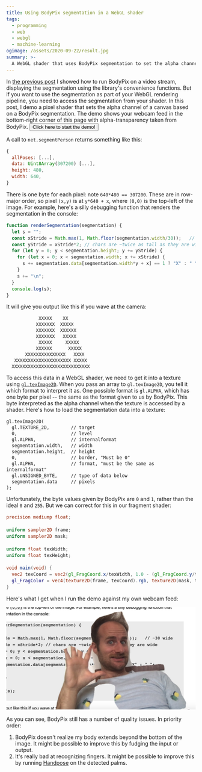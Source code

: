 ```yaml
---
title: Using BodyPix segmentation in a WebGL shader
tags:
  - programming
  - web
  - webgl
  - machine-learning
ogimage: /assets/2020-09-22/result.jpg
summary: >-
  A WebGL shader that uses BodyPix segmentation to set the alpha channel.
---
```


In [the previous post](/2020/09/23/running-bodypix-on-a-video-stream/)
I showed how to run BodyPix on a video stream,
displaying the segmentation using the library's convenience functions.
But if you want to use the segmentation as part of your WebGL rendering pipeline,
you need to access the segmentation from your shader.
In this post,
I demo a pixel shader
that sets the alpha channel of a canvas
based on a BodyPix segmentation.
The demo shows your webcam feed in the bottom-right corner of this page
with alpha-transparency taken from BodyPix.
<button onclick="main(); this.onclick=null">Click here to start the demo!</button>

A call to `net.segmentPerson` returns something like this:

```js
{
  allPoses: [...],
  data: Uint8Array(307200) [...],
  height: 480,
  width: 640,
}
```

There is one byte for each pixel: note `640*480 == 307200`.
These are in row-major order,
so pixel `(x,y)` is at `y*640 + x`,
where `(0,0)` is the top-left of the image.
For example, here's a silly debugging function that renders the segmentation in the console:

```js
function renderSegmentation(segmentation) {
  let s = "";
  const xStride = Math.max(1, Math.floor(segmentation.width/30));   // ~30 wide
  const yStride = xStride*2; // chars are ~twice as tall as they are wide
  for (let y = 0; y < segmentation.height; y += yStride) {
    for (let x = 0; x < segmentation.width; x += xStride) {
      s += segmentation.data[segmentation.width*y + x] == 1 ? "X" : " ";
    }
    s += "\n";
  }
  console.log(s);
}
```

It will give you output like this if you wave at the camera:

```
            XXXXX    XX
           XXXXXXX  XXXXX
           XXXXXXX  XXXXXX
           XXXXXXX   XXXXX
            XXXXX     XXXXX
           XXXXXX      XXXXX
       XXXXXXXXXXXXXXX   XXXX
   XXXXXXXXXXXXXXXXXXXXX XXXXX
  XXXXXXXXXXXXXXXXXXXXXXXXXXXXX
```

To access this data in a WebGL shader,
we need to get it into a texture using [`gl.texImage2D`](https://developer.mozilla.org/en-US/docs/Web/API/WebGLRenderingContext/texImage2D).
When you pass an array to `gl.texImage2D`,
you tell it which format to interpret it as.
One possible format is `gl.ALPHA`,
which has one byte per pixel -- the same as the format given to us by BodyPix.
This byte interpreted as the alpha channel when the texture is accessed by a shader.
Here's how to load the segmentation data into a texture:

```
gl.texImage2D(
  gl.TEXTURE_2D,        // target
  0,                    // level
  gl.ALPHA,             // internalformat
  segmentation.width,   // width
  segmentation.height,  // height
  0,                    // border, "Must be 0"
  gl.ALPHA,             // format, "must be the same as internalformat"
  gl.UNSIGNED_BYTE,     // type of data below
  segmentation.data     // pixels
);
```

Unfortunately, the byte values given by BodyPix are `0` and `1`,
rather than the ideal `0` and `255`.
But we can correct for this in our fragment shader:

```glsl
precision mediump float;

uniform sampler2D frame;
uniform sampler2D mask;

uniform float texWidth;
uniform float texHeight;

void main(void) {
  vec2 texCoord = vec2(gl_FragCoord.x/texWidth, 1.0 - (gl_FragCoord.y/texHeight));
  gl_FragColor = vec4(texture2D(frame, texCoord).rgb, texture2D(mask, texCoord).a * 255.);
}
```

Here's what I get when I run the demo against my own webcam feed:

<p><img src="/assets/2020-09-22/result.jpg"/></p>

As you can see, BodyPix still has a number of quality issues.
In priority order:

1. BodyPix doesn't realize my body extends beyond the bottom of the image.
   It might be possible to improve this by fudging the input or output.
1. It's really bad at recognizing fingers.
   It might be possible to improve this by running [Handpose](https://github.com/tensorflow/tfjs-models/tree/master/handpose)
   on the detected palms.

<canvas id="display" style="position: fixed; bottom: 0; right: 0;"></canvas>

<script src="https://cdn.jsdelivr.net/npm/@tensorflow/tfjs@2.4"></script>

<script src="https://cdn.jsdelivr.net/npm/@tensorflow-models/body-pix@2.0"></script>

<script id="fragment-shader" type="glsl">
  precision mediump float;

  uniform sampler2D frame;
  uniform sampler2D mask;

  uniform float texWidth;
  uniform float texHeight;

  void main(void) {
    vec2 texCoord = vec2(gl_FragCoord.x/texWidth, 1.0 - (gl_FragCoord.y/texHeight));
    gl_FragColor = vec4(texture2D(frame, texCoord).rgb, texture2D(mask, texCoord).a * 255.);
  }
</script>
<video id="webcam" style="display: none;"></video>

<script>
  const webcamVideoEl = document.getElementById('webcam');
  const displayCanvasEl = document.getElementById("display");
  const gl = displayCanvasEl.getContext("webgl", { premultipliedAlpha: false });

  const vs = gl.createShader(gl.VERTEX_SHADER);
  gl.shaderSource(vs, 'attribute vec2 c; void main(void) { gl_Position=vec4(c, 0.0, 1.0); }');
  gl.compileShader(vs);

  const fs = gl.createShader(gl.FRAGMENT_SHADER);
  gl.shaderSource(fs, document.getElementById("fragment-shader").innerText);
  gl.compileShader(fs);
  if (!gl.getShaderParameter(fs, gl.COMPILE_STATUS)) {
    console.error(gl.getShaderInfoLog(fs));
  }

  const prog = gl.createProgram();
  gl.attachShader(prog, vs);
  gl.attachShader(prog, fs);
  gl.linkProgram(prog);
  gl.useProgram(prog);

  const vb = gl.createBuffer();
  gl.bindBuffer(gl.ARRAY_BUFFER, vb);
  gl.bufferData(gl.ARRAY_BUFFER, new Float32Array([ -1,1,  -1,-1,  1,-1,  1,1 ]), gl.STATIC_DRAW);

  const coordLoc = gl.getAttribLocation(prog, 'c');
  gl.vertexAttribPointer(coordLoc, 2, gl.FLOAT, false, 0, 0);
  gl.enableVertexAttribArray(coordLoc);

  gl.activeTexture(gl.TEXTURE0);
  const frame = gl.createTexture();
  gl.bindTexture(gl.TEXTURE_2D, frame);
  gl.texParameteri(gl.TEXTURE_2D, gl.TEXTURE_WRAP_S, gl.CLAMP_TO_EDGE);
  gl.texParameteri(gl.TEXTURE_2D, gl.TEXTURE_WRAP_T, gl.CLAMP_TO_EDGE);
  gl.texParameteri(gl.TEXTURE_2D, gl.TEXTURE_MIN_FILTER, gl.LINEAR);

  gl.activeTexture(gl.TEXTURE1);
  const background = gl.createTexture();
  gl.bindTexture(gl.TEXTURE_2D, background);
  gl.texParameteri(gl.TEXTURE_2D, gl.TEXTURE_WRAP_S, gl.CLAMP_TO_EDGE);
  gl.texParameteri(gl.TEXTURE_2D, gl.TEXTURE_WRAP_T, gl.CLAMP_TO_EDGE);
  gl.texParameteri(gl.TEXTURE_2D, gl.TEXTURE_MIN_FILTER, gl.LINEAR);

  const frameTexLoc = gl.getUniformLocation(prog, "frame");
  const maskTexLoc = gl.getUniformLocation(prog, "mask");
  const texWidthLoc = gl.getUniformLocation(prog, "texWidth");
  const texHeightLoc = gl.getUniformLocation(prog, "texHeight");

  async function main() {
    const stream = await navigator.mediaDevices.getUserMedia({ video: { facingMode: 'user' } });
    webcamVideoEl.srcObject = stream;
    webcamVideoEl.play();
    const net = await bodyPix.load({
      architecture: 'MobileNetV1',
      outputStride: 16,
      multiplier: 0.75,
      quantBytes: 2
    });

    function renderLoop(now, metadata) {
      displayCanvasEl.width = metadata.width;
      displayCanvasEl.height = metadata.height;
      gl.viewport(0, 0, metadata.width, metadata.height);
      gl.activeTexture(gl.TEXTURE0);
      gl.texImage2D(gl.TEXTURE_2D, 0, gl.RGB, gl.RGB, gl.UNSIGNED_BYTE, webcamVideoEl);
      gl.uniform1i(frameTexLoc, 0);
      gl.uniform1i(maskTexLoc, 1);
      gl.uniform1f(texWidthLoc, metadata.width);
      gl.uniform1f(texHeightLoc, metadata.height);
      gl.drawArrays(gl.TRIANGLE_FAN, 0, 4);

      webcamVideoEl.requestVideoFrameCallback(renderLoop);
    }
    webcamVideoEl.requestVideoFrameCallback(renderLoop);

    async function segmentLoop(now, metadata) {
      // Work around this bug: https://github.com/tensorflow/tfjs-models/pull/523
      webcamVideoEl.width = metadata.width;
      webcamVideoEl.height = metadata.height;

      const segmentation = await net.segmentPerson(webcamVideoEl, {
        internalResolution: 'high',  // does make a difference; TODO investigate what precisely this does
        maxDetections: 1,
        segmentationThreshold: 0.7,
        flipHorizontal: false,
        scoreThreshold: 0.2
      });

      gl.activeTexture(gl.TEXTURE1);
      gl.texImage2D(
        gl.TEXTURE_2D,        // target
        0,                    // level
        gl.ALPHA,             // internalformat
        segmentation.width,   // width
        segmentation.height,  // height
        0,                    // border, "Must be 0"
        gl.ALPHA,             // format, "must be the same as internalformat"
        gl.UNSIGNED_BYTE,     // type of data below
        segmentation.data     // pixels
      );

      webcamVideoEl.requestVideoFrameCallback(segmentLoop);
    }
    webcamVideoEl.requestVideoFrameCallback(segmentLoop);
  };
</script>
